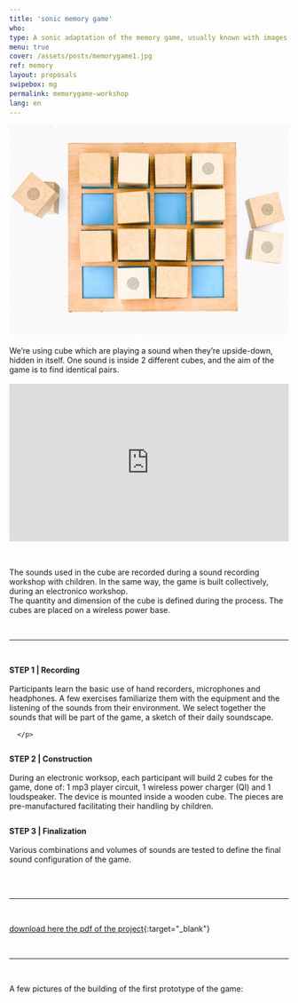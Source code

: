 ```yaml
---
title: 'sonic memory game'
who: 
type: A sonic adaptation of the memory game, usually known with images. 
menu: true
cover: /assets/posts/memorygame1.jpg
ref: memory
layout: proposals
swipebox: mg
permalink: memorygame-workshop
lang: en
---
```

<img src="../assets/posts/memorygame1.jpg" class="img-border">

<br>
<br>
We’re using cube which are playing a sound when they’re upside-down, hidden in itself. One sound is inside 2 different cubes, and the aim of the game is to find identical pairs. 
<br>
<br>
<div class="video-wrapper-side video-wrapper-16x9"><div style="padding:56.25% 0 0 0;position:relative;"><iframe src="https://player.vimeo.com/video/512180495?title=0&byline=0&portrait=0" style="position:absolute;top:0;left:0;width:100%;height:100%;" frameborder="0" allow="autoplay; fullscreen; picture-in-picture" allowfullscreen></iframe></div></div>
<br><br>

The sounds used in the cube are recorded during a sound recording workshop with children. In the same way, the game is built collectively, during an electronico workshop. 
<br>
The quantity and dimension of the cube is defined during the process. 
The cubes are placed on a wireless power base.

<br>

---

<br>
<div class="row">
  <div class="column">
     <p>
      <b>STEP 1 | Recording</b><br><br>
Participants learn the basic use of hand recorders, microphones and headphones. A few exercises familiarize them with the equipment and the listening of the sounds from their environment. We select together the sounds that will be part of the game, a sketch of their daily soundscape.  

      </p>
   </div>
    <div class="column">
          <p>
<b>STEP 2 | Construction</b><br><br>
During an electronic worksop, each participant will build 2 cubes for the game, done of: 1 mp3 player circuit, 1 wireless power charger (QI) and 1 loudspeaker. The device is mounted inside a wooden cube. 
The pieces are pre-manufactured facilitating their handling by children.
      </p>
    </div>
    <div class="column">
          <p>
<b>STEP 3 | Finalization</b><br><br>
Various combinations and volumes of sounds are tested to define the final sound configuration of the game.
      </p>
    </div>
</div>
<br>
 
<br>
 
---

<br>

[download here the pdf of the project](../assets/docs/memory-game.pdf){:target="_blank"}

<br>
 
---

<br>

A few pictures of the building of the first prototype of the game: